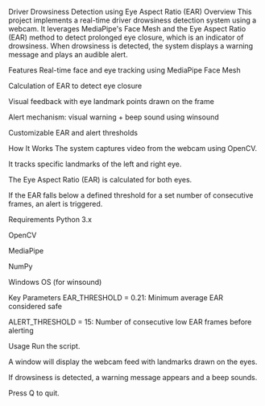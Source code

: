 Driver Drowsiness Detection using Eye Aspect Ratio (EAR)
Overview
This project implements a real-time driver drowsiness detection system using a webcam. It leverages MediaPipe's Face Mesh and the Eye Aspect Ratio (EAR) method to detect prolonged eye closure, which is an indicator of drowsiness. When drowsiness is detected, the system displays a warning message and plays an audible alert.

Features
Real-time face and eye tracking using MediaPipe Face Mesh

Calculation of EAR to detect eye closure

Visual feedback with eye landmark points drawn on the frame

Alert mechanism: visual warning + beep sound using winsound

Customizable EAR and alert thresholds

How It Works
The system captures video from the webcam using OpenCV.

It tracks specific landmarks of the left and right eye.

The Eye Aspect Ratio (EAR) is calculated for both eyes.

If the EAR falls below a defined threshold for a set number of consecutive frames, an alert is triggered.

Requirements
Python 3.x

OpenCV

MediaPipe

NumPy

Windows OS (for winsound)

Key Parameters
EAR_THRESHOLD = 0.21: Minimum average EAR considered safe

ALERT_THRESHOLD = 15: Number of consecutive low EAR frames before alerting

Usage
Run the script.

A window will display the webcam feed with landmarks drawn on the eyes.

If drowsiness is detected, a warning message appears and a beep sounds.

Press Q to quit.
